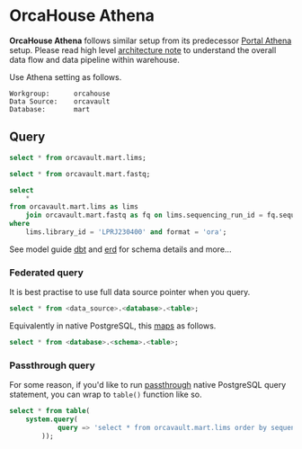 # OrcaHouse Athena

**OrcaHouse Athena** follows similar setup from its predecessor [Portal Athena](https://github.com/umccr/data-portal-apis/tree/dev/docs/athena) setup. Please read high level [architecture note](../arch) to understand the overall data flow and data pipeline within warehouse.

Use Athena setting as follows.

```
Workgroup:      orcahouse
Data Source:    orcavault
Database:       mart
```

## Query

```sql
select * from orcavault.mart.lims;
```

```sql
select * from orcavault.mart.fastq;
```

```sql
select
    *
from orcavault.mart.lims as lims
    join orcavault.mart.fastq as fq on lims.sequencing_run_id = fq.sequencing_run_id and lims.library_id = fq.library_id
where
    lims.library_id = 'LPRJ230400' and format = 'ora';
```

See model guide [dbt](https://umccr.github.io/orcahouse-doc/dbt/orcavault/#!/model/model.orcavault.lims) and [erd](https://umccr.github.io/orcahouse-doc/erd/) for schema details and more...

### Federated query

It is best practise to use full data source pointer when you query.

```sql
select * from <data_source>.<database>.<table>;
```

Equivalently in native PostgreSQL, this [maps](https://docs.aws.amazon.com/athena/latest/ug/understanding-tables-databases-and-the-data-catalog.html) as follows.

```sql
select * from <database>.<schema>.<table>;
```

### Passthrough query

For some reason, if you'd like to run [passthrough](https://docs.aws.amazon.com/athena/latest/ug/connectors-postgresql.html#connectors-postgres-passthrough-queries) native PostgreSQL query statement, you can wrap to `table()` function like so. 

```sql
select * from table(
    system.query(
            query => 'select * from orcavault.mart.lims order by sequencing_run_date desc limit 10'
        ));
```

